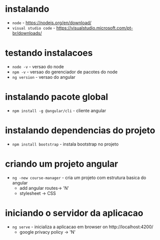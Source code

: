 # instalando
- `node` - https://nodejs.org/en/download/
- `visual studio code` - https://visualstudio.microsoft.com/pt-br/downloads/

# testando instalacoes
- `node -v` - versao do node 
- `npm -v` - versao do gerenciador de pacotes do node
- `ng version` - versao do angular

# instalando pacote global
- `npm install -g @angular/cli` - cliente angular

# instalando dependencias do projeto
- `npm install bootstrap` - instala bootstrap no projeto

# criando um projeto angular
- `ng -new course-manager` - cria um projeto com estrutura basica do angular
    - add angular routes-> 'N'
    - stylesheet -> CSS

# iniciando o servidor da aplicacao
- `ng serve` - inicializa a aplicacao em browser on http://localhost:4200/
    - google privacy policy -> 'N'